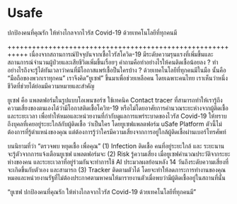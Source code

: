 # Usafe
ปกป้องคนที่คุณรัก ให้ห่างไกลจากไวรัส Covid-19 ด้วยเทคโนโลยีที่ทุกคนมี

+++++++++++++++++++++++++++++++++++++++++++++++++++++++++++
เนื่องจากสถานการณ์ปัจจุบันจากเชื้อไวรัสโควิด-19 มีระดับความรุนแรงที่เพิ่มขึ้นและสถานการณ์จำนวนผู้ป่วยและเสียชีวิตเพิ่มขึ้นเรื่อยๆ คำถามคือทำอย่างไรให้คนติดเชื้อน้อยลง ?
ทำอย่างไรถึงจะรู้ได้ทันเวลาว่าคนที่มีโอกาสแพร่เชื้อป็นใครบ้าง ?
ด้วยเทคโนโลยีที่ทุกคนมีในมือ นั้นคือ “มือถือของพวกเราทุกคน”
เราจึงคิด”ยูเซฟ” ขึ้นมาเพื่อช่วยเหลือคน โดยเฉพาะคนไทย เราเห็นว่าหนึ่งชีวิตที่ช่วยได้ย่อมมีความหมายและสำคัญ

ยูเซฟ คือ แพลตฟอร์มในรูปแบบโอเพนซอร์ซ ใช้เทคนิค Contact tracer ที่สามารถทำให้เรารู้ถึงความเสี่ยงของตนเองได้ว่ามีโอกาสติดเชื้อโควิท-19 หรือไม่โดยอาศัยการคำนวณระยะห่างจากผู้ติดเชื้อและระยะเวลา เพื่อทำให้หมอและหน่วยงานที่กำกับดูแลการแพร่ระบาดของไวรัส Covid-19 ให้ทราบถึงบุคลที่เคยอยู่ระยะใกล้กับผู้ติดเชื้อ ว่าเป็นใคร โดยยูเซฟแพลตฟอร์ม uSafe Platform ตัวนี้ไม่ต้องการที่รู้ตำแหน่งของคุณ แต่ต้องการรู้ว่าใครมีความเสี่ยงจากการอยู่ใกล้ผู้ติดเชื้อผ่านเบอร์โทรศัพท์

บนนิยามที่ว่า “ตรวจพบ หยุดเชื้อ เพื่อคุณ”
(1) Infection ติดเชื้อ คนที่อยู่ระยะใกล้ และ ระยะนาน จะรู้ตัวจากการแจ้งเตือนยูเซฟ แพลตฟอร์มจะ
(2) Risk รู้ความเสี่ยง เมื่อยูเซฟคำนวณประวัติจากระยะห่างของคน และระยะเวลาที่อยู่ร่วมกันจะทำการใช้ AI ประมวลผลย้อนหลัง 14 วันถึงระดับความเสี่ยงที่จะเกิดขึ้นกับตัวเอง และสามารถ
(3) Tracker ติดตามตัวได้ โดยจะทำให้ลดภาระการทำงานของคุณหมอและหน่วยงานรัฐที่ไม่ต้องประกาศตามหาคนให้มารายงานตัวเมื่อพบว่ามีผู้ติดเชื้ออยู่ในสถานที่นั้น

“ยูเซฟ ปกป้องคนที่คุณรัก ให้ห่างไกลจากไวรัส Covid-19 ด้วยเทคโนโลยีที่ทุกคนมี”


